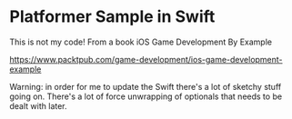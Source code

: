 # Platformer Sample in Swift

This is not my code! From a book iOS Game Development By Example

https://www.packtpub.com/game-development/ios-game-development-example

Warning: in order for me to update the Swift there's a lot of
sketchy stuff going on. There's a lot of force unwrapping of optionals that needs to be dealt with later.
